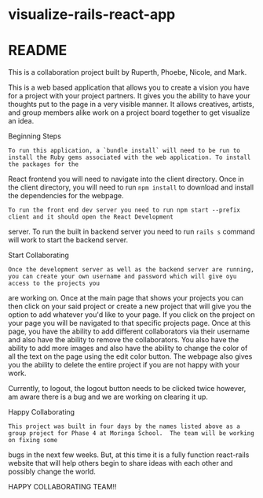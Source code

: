 # visualize-rails-react-app
# README

  This is a collaboration project built by Ruperth, Phoebe, Nicole, and Mark.

  This is a web based application that allows you to create a vision you have for a project with your project partners.  It gives you the ability to have your thoughts 
put to the page in a very visible manner. It allows creatives, artists, and group members alike work on a project board together to get visualize an idea.
  
  Beginning Steps
  
    To run this application, a `bundle install` will need to be run to install the Ruby gems associated with the web application. To install the packages for the 
React frontend you will need to navigate into the client directory.  Once in the client directory,
you will need to run `npm install` to download and install the dependencies for the webpage.
  
    To run the front end dev server you need to run npm start --prefix client and it should open the React Development 
server.  To run the built in backend server you need to run `rails s` command will work to start the backend
server.

  Start Collaborating
  
    Once the development server as well as the backend server are running, you can create your own username and password which will give oyu access to the projects you
are working on.  Once at the main page that shows your projects you can then click on your said project or create a new project that will give you the option to add
whatever you'd like to your page.  If you click on the project on your page you will be navigated to that specific projects page.  Once at this page, you have the
ability to add different collaborators via their username and also have the ability to remove the collaborators.  You also have the ability to add more images and also 
have the ability to change the color of all the text on the page using the edit color button.  The webpage also gives you the ability to delete the entire project if
you are not happy with your work.

  Currently, to logout, the logout button needs to be clicked twice however, am aware there is a bug and we are working on clearing it up.
  
  Happy Collaborating
  
    This project was built in four days by the names listed above as a group project for Phase 4 at Moringa School.  The team will be working on fixing some
bugs in the next few weeks.  But, at this time it is a fully function react-rails website that will help others begin to share ideas with each other and possibly change the world.

HAPPY COLLABORATING TEAM!!